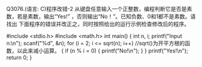 Q3076.(语言: C)程序改错-2
从键盘任意输入一个正整数，编程判断它是否是素数，若是素数，输出“Yes!”
，否则输出“No！”。已知负数、0和1都不是素数。请找出
下面程序的错误并改正之，同时按照给出的运行示例检查修改后的程序。

#include <stdio.h>
#include <math.h>
int main()
{
    int n, i;
    printf("Input n:\n");
    scanf("%d", &n);
    for (i = 2; i <= sqrt(n); i++) //sqrt()为开平方根的函数，以此来减小运算。
    {
        if (n % i = 0)
        {
            printf("No!\n");
        }
    }
    printf("Yes!\n");
    return 0;
}